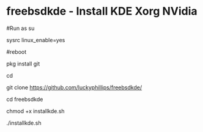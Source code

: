 # freebsdkde - Install KDE Xorg NVidia
#Run as su

sysrc linux_enable=yes

#reboot

pkg install git 

cd

git clone https://github.com/luckyphillips/freebsdkde/ 

cd freebsdkde 

chmod +x installkde.sh 

./installkde.sh

